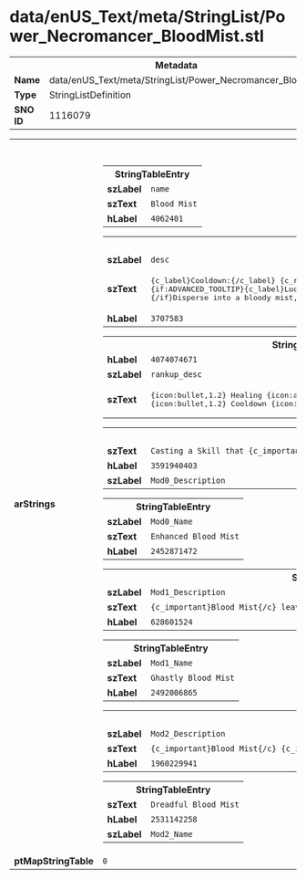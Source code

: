 <h1>data/enUS_Text/meta/StringList/Power_Necromancer_BloodMist.stl</h1><table><tr><th colspan="100%">Metadata</th></tr><tr><td><b>Name</b></td><td>data/enUS_Text/meta/StringList/Power_Necromancer_BloodMist.stl</td></tr><tr><td><b>Type</b></td><td>StringListDefinition</td></tr><tr><td><b>SNO ID</b></td><td>1116079</td></tr></table>

<table><tr><th colspan="100%">Fields</th></tr><tr><td><b>arStrings</b></td><td><table><tr><th colspan="100%">StringTableEntry</th></tr><tr><td><b>szLabel</b></td><td><code>name</code></td></tr><tr><td><b>szText</b></td><td><code>Blood Mist</code></td></tr><tr><td><b>hLabel</b></td><td><code>4062401</code></td></tr></table>


<table><tr><th colspan="100%">StringTableEntry</th></tr><tr><td><b>szLabel</b></td><td><code>desc</code></td></tr><tr><td><b>szText</b></td><td><pre>{c_label}Cooldown:{/c_label} {c_resource}{Cooldown Time}{/c_resource} seconds
{if:ADVANCED_TOOLTIP}{c_label}Lucky Hit Chance: {/c}{c_resource}[{Combat_Effect_Chance_Script_Formula_Override:14}|%|]{/c}
{/if}Disperse into a bloody mist, becoming {c_important}{u}Immune{/u}{/c} for {c_number}{buffduration:MISTFORM}{/c} seconds. Your Movement Speed is reduced by {c_number}[{SF_6}*100|%|]{/c} and you periodically deal {c_number}{payload:DAMAGE}{/c} damage to enemies and Heal for {c_number}[{SF_3} * 100|1%|]{/c} of your Maximum Life {c_number}([Max(1,PlayerHealthMax() * SF_3)|0|]){/c} .</pre></td></tr><tr><td><b>hLabel</b></td><td><code>3707583</code></td></tr></table>


<table><tr><th colspan="100%">StringTableEntry</th></tr><tr><td><b>hLabel</b></td><td><code>4074074671</code></td></tr><tr><td><b>szLabel</b></td><td><code>rankup_desc</code></td></tr><tr><td><b>szText</b></td><td><pre>
{icon:bullet,1.2} Healing {icon:arrow,1.2} {c_number}[{SF_3} * 100|1%|]{/c} Life
{icon:bullet,1.2} Cooldown {icon:arrow,1.2} {c_number}{Cooldown Time}{/c} seconds</pre></td></tr></table>


<table><tr><th colspan="100%">StringTableEntry</th></tr><tr><td><b>szText</b></td><td><code>Casting a Skill that {c_important}{u}Overpowers{/u}{/c} reduces the cooldown of {c_important}Blood Mist{/c} by {c_number}[{SF_13}]{/c} seconds.</code></td></tr><tr><td><b>hLabel</b></td><td><code>3591940403</code></td></tr><tr><td><b>szLabel</b></td><td><code>Mod0_Description</code></td></tr></table>


<table><tr><th colspan="100%">StringTableEntry</th></tr><tr><td><b>szLabel</b></td><td><code>Mod0_Name</code></td></tr><tr><td><b>szText</b></td><td><code>Enhanced Blood Mist</code></td></tr><tr><td><b>hLabel</b></td><td><code>2452871472</code></td></tr></table>


<table><tr><th colspan="100%">StringTableEntry</th></tr><tr><td><b>szLabel</b></td><td><code>Mod1_Description</code></td></tr><tr><td><b>szText</b></td><td><code>{c_important}Blood Mist{/c} leaves behind a Corpse every {c_number}{SF_10}{/c} second.</code></td></tr><tr><td><b>hLabel</b></td><td><code>628601524</code></td></tr></table>


<table><tr><th colspan="100%">StringTableEntry</th></tr><tr><td><b>szLabel</b></td><td><code>Mod1_Name</code></td></tr><tr><td><b>szText</b></td><td><code>Ghastly Blood Mist</code></td></tr><tr><td><b>hLabel</b></td><td><code>2492006865</code></td></tr></table>


<table><tr><th colspan="100%">StringTableEntry</th></tr><tr><td><b>szLabel</b></td><td><code>Mod2_Description</code></td></tr><tr><td><b>szText</b></td><td><code>{c_important}Blood Mist{/c} {c_important}{u}Fortifies{/u}{/c} you for {c_number}[{SF_9}*100|1%|]{/c} Base Life {c_number}([Max(1,{fortified:FORTIFY_HEALTH})|0|]){/c} each time it hits an enemy.</code></td></tr><tr><td><b>hLabel</b></td><td><code>1960229941</code></td></tr></table>


<table><tr><th colspan="100%">StringTableEntry</th></tr><tr><td><b>szText</b></td><td><code>Dreadful Blood Mist</code></td></tr><tr><td><b>hLabel</b></td><td><code>2531142258</code></td></tr><tr><td><b>szLabel</b></td><td><code>Mod2_Name</code></td></tr></table>


</td></tr><tr><td><b>ptMapStringTable</b></td><td><code>0</code></td></tr></table>

